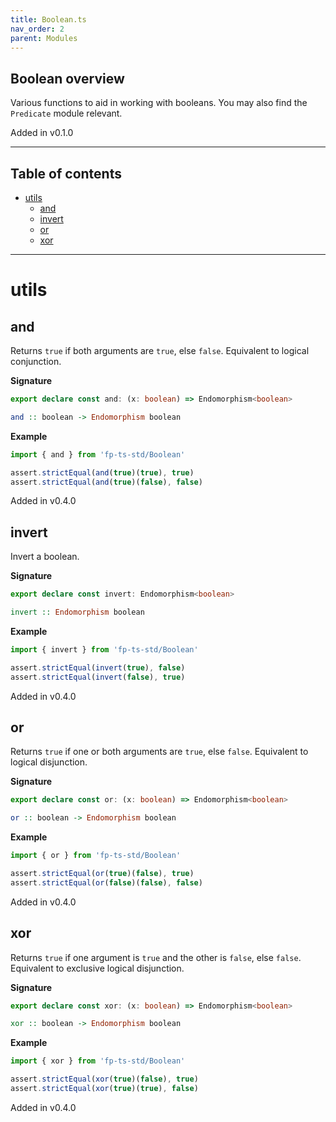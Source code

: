 ```yaml
---
title: Boolean.ts
nav_order: 2
parent: Modules
---
```


## Boolean overview

Various functions to aid in working with booleans. You may also find the
`Predicate` module relevant.

Added in v0.1.0

---

<h2 class="text-delta">Table of contents</h2>

- [utils](#utils)
  - [and](#and)
  - [invert](#invert)
  - [or](#or)
  - [xor](#xor)

---

# utils

## and

Returns `true` if both arguments are `true`, else `false`. Equivalent to
logical conjunction.

**Signature**

```ts
export declare const and: (x: boolean) => Endomorphism<boolean>
```

```hs
and :: boolean -> Endomorphism boolean
```

**Example**

```ts
import { and } from 'fp-ts-std/Boolean'

assert.strictEqual(and(true)(true), true)
assert.strictEqual(and(true)(false), false)
```

Added in v0.4.0

## invert

Invert a boolean.

**Signature**

```ts
export declare const invert: Endomorphism<boolean>
```

```hs
invert :: Endomorphism boolean
```

**Example**

```ts
import { invert } from 'fp-ts-std/Boolean'

assert.strictEqual(invert(true), false)
assert.strictEqual(invert(false), true)
```

Added in v0.4.0

## or

Returns `true` if one or both arguments are `true`, else `false`. Equivalent
to logical disjunction.

**Signature**

```ts
export declare const or: (x: boolean) => Endomorphism<boolean>
```

```hs
or :: boolean -> Endomorphism boolean
```

**Example**

```ts
import { or } from 'fp-ts-std/Boolean'

assert.strictEqual(or(true)(false), true)
assert.strictEqual(or(false)(false), false)
```

Added in v0.4.0

## xor

Returns `true` if one argument is `true` and the other is `false`, else
`false`. Equivalent to exclusive logical disjunction.

**Signature**

```ts
export declare const xor: (x: boolean) => Endomorphism<boolean>
```

```hs
xor :: boolean -> Endomorphism boolean
```

**Example**

```ts
import { xor } from 'fp-ts-std/Boolean'

assert.strictEqual(xor(true)(false), true)
assert.strictEqual(xor(true)(true), false)
```

Added in v0.4.0
